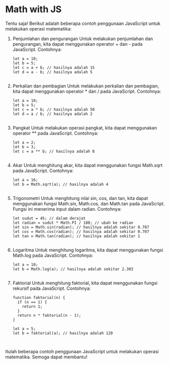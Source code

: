 # Math with JS

Tentu saja! Berikut adalah beberapa contoh penggunaan JavaScript untuk melakukan operasi matematika:

1. Penjumlahan dan pengurangan
Untuk melakukan penjumlahan dan pengurangan, kita dapat menggunakan operator + dan - pada JavaScript. Contohnya:
    
    ```
    let a = 10;
    let b = 5;
    let c = a + b; // hasilnya adalah 15
    let d = a - b; // hasilnya adalah 5
    ```
    
    ```
    
2. Perkalian dan pembagian
Untuk melakukan perkalian dan pembagian, kita dapat menggunakan operator * dan / pada JavaScript. Contohnya:
    
    ```
    let a = 10;
    let b = 5;
    let c = a * b; // hasilnya adalah 50
    let d = a / b; // hasilnya adalah 2
    ```
    
    ```
    
3. Pangkat
Untuk melakukan operasi pangkat, kita dapat menggunakan operator ** pada JavaScript. Contohnya:
    
    ```
    let a = 2;
    let b = 3;
    let c = a ** b; // hasilnya adalah 8
    ```
    
    ```
    
4. Akar
Untuk menghitung akar, kita dapat menggunakan fungsi Math.sqrt pada JavaScript. Contohnya:
    
    ```
    let a = 16;
    let b = Math.sqrt(a); // hasilnya adalah 4
    ```
    
    ```
    
5. Trigonometri
Untuk menghitung nilai sin, cos, dan tan, kita dapat menggunakan fungsi Math.sin, Math.cos, dan Math.tan pada JavaScript. Fungsi ini menerima input dalam radian. Contohnya:
    
    ```
    let sudut = 45; // dalam derajat
    let radian = sudut * Math.PI / 180; // ubah ke radian
    let sin = Math.sin(radian); // hasilnya adalah sekitar 0.707
    let cos = Math.cos(radian); // hasilnya adalah sekitar 0.707
    let tan = Math.tan(radian); // hasilnya adalah sekitar 1
    ```
    
    ```
    
6. Logaritma
Untuk menghitung logaritma, kita dapat menggunakan fungsi Math.log pada JavaScript. Contohnya:
    
    ```
    let a = 10;
    let b = Math.log(a); // hasilnya adalah sekitar 2.303
    ```
    
    ```
    
7. Faktorial
Untuk menghitung faktorial, kita dapat menggunakan fungsi rekursif pada JavaScript. Contohnya:
    
    ```
    function faktorial(n) {
      if (n == 1) {
        return 1;
      }
      return n * faktorial(n - 1);
    }
    
    let a = 5;
    let b = faktorial(a); // hasilnya adalah 120
    ```
    
    ```
    

Itulah beberapa contoh penggunaan JavaScript untuk melakukan operasi matematika. Semoga dapat membantu!